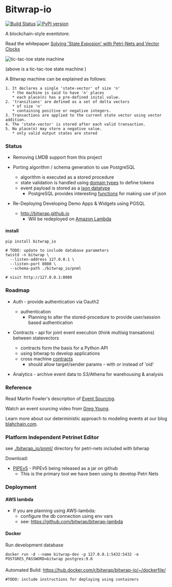# Bitwrap-io

[![Build Status](https://travis-ci.org/bitwrap/bitwrap-io.svg?branch=master)](https://travis-ci.org/bitwrap/bitwrap-io)
[![PyPI version](https://badge.fury.io/py/bitwrap_io.svg)](https://badge.fury.io/py/bitwrap_io)

A blockchain-style eventstore.

Read the whitepaper [Solving 'State Exposion' with Petri-Nets and Vector Clocks](https://github.com/bitwrap/bitwrap-io/blob/master/whitepaper.md)

![tic-tac-toe state machine](https://bitwrap.github.io/image/octothorpe.png)

(above is a tic-tac-toe state machine )

A Bitwrap machine can be explained as follows:

    1. It declares a single 'state-vector' of size 'n'
       * the machine is said to have 'n' places
       * each place(n) has a pre-defined inital value.
    2. 'transitions' are defined as a set of delta vectors
       * of size 'n' 
       * containing positive or negative integers.
    3. Transactions are applied to the current state vector using vector addition.
    4. The 'state-vector' is stored after each valid transaction.
    5. No place(n) may store a negative value.
       * only valid output states are stored

### Status

* Removing LMDB support from this project

* Porting algorithm / schema generation to use PostgreSQL
  * algorithm is executed as a stored procedure
  * state validation is handled using [domain types](https://www.postgresql.org/docs/9.6/static/sql-createdomain.html) to define tokens
  * event payload is stored as a [json datatype](https://www.postgresql.org/docs/9.6/static/datatype-json.html)
    * PostgreSQL provides interesting [functions](https://www.postgresql.org/docs/9.6/static/functions-json.html) for making use of json

* Re-Deploying Developing Demo Apps & Widgets using PGSQL
  * http://bitwrap.github.io 
    * Will be redeployed on [Amazon Lambda](https://github.com/bitwrap/bitwrap-lambda)

#### install

    pip install bitwrap_io

    # TODO: update to include database parameters
    twistd -n bitwrap \
      --listen-address 127.0.0.1 \
      --listen-port 8080 \
      --schema-path ./bitwrap_io/pnml

    # visit http://127.0.0.1:8080

### Roadmap

* Auth - provide authentication via Oauth2
  * authentication
    * Planning to alter the stored-procedure to provide user/session based authentication

* Contracts - api for joint event execution (think multisig transations) between statevectors
  * contracts form the basis for a Python API
  * using bitwrap to develop applications
  * cross machine [contracts](contracts.md)
    * should allow target/sender params - with or instead of 'oid'

* Analytics - archive event data to S3/Athena for warehousing & analysis

### Reference

Read Martin Fowler's description of [Event Sourcing](http://martinfowler.com/eaaDev/EventSourcing.html).

Watch an event sourcing video from [Greg Young](https://www.youtube.com/watch?v=8JKjvY4etTY).

Learn more about our deterministic approach to modeling events at our blog [blahchain.com](http://www.blahchain.com).

### Platform Independent Petrinet Editor
see [./bitwrap_io/pnml/](https://github.com/bitwrap/bitwrap-io/tree/master/bitwrap_io/pnml) directory for petri-nets included with bitwrap

Download:
* [PIPEv5](https://github.com/sarahtattersall/PIPE) - PIPEv5 being released as a jar on github
  * This is the primary tool we have been using to develop Petri Nets

### Deployment

#### AWS lambda

* If you are planning using AWS-lambda:
  * configure the db connection using env vars
  * see: https://github.com/bitwrap/bitwrap-lambda

#### Docker

Run development database

    docker run -d --name bitwrap-dev -p 127.0.0.1:5432:5432 -e POSTGRES_PASSWORD=bitwrap postgres:9.6

#### 
Automated Build: https://hub.docker.com/r/bitwrap/bitwrap-io/~/dockerfile/

    #TODO: include instructions for deploying using containers
